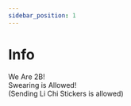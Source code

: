 ```yaml
---
sidebar_position: 1
---
```


# Info
We Are 2B!
<br/>Swearing is Allowed!
<br/>(Sending Li Chi Stickers is allowed)
